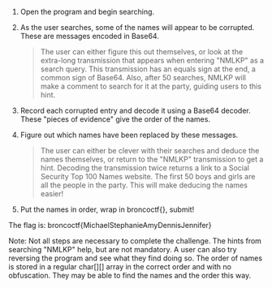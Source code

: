 1. Open the program and begin searching. 

2. As the user searches, some of the names will appear to be corrupted. These are messages encoded in Base64. 
    > The user can either figure this out themselves, or look at the extra-long transmission that appears when entering "NMLKP" as a search query. This transmission has an equals sign at the end, a common sign of Base64. Also, after 50 searches, NMLKP will make a comment to search for it at the party, guiding users to this hint.

3. Record each corrupted entry and decode it using a Base64 decoder. These "pieces of evidence" give the order of the names.

4. Figure out which names have been replaced by these messages.
    > The user can either be clever with their searches and deduce the names themselves, or return to the "NMLKP" transmission to get a hint. Decoding the transmission twice returns a link to a Social Security Top 100 Names website. The first 50 boys and girls are all the people in the party. This will make deducing the names easier!

5. Put the names in order, wrap in broncoctf{}, submit!

The flag is:
broncoctf{MichaelStephanieAmyDennisJennifer}


Note: Not all steps are necessary to complete the challenge. The hints from searching "NMLKP" help, but are not mandatory.
A user can also try reversing the program and see what they find doing so. The order of names is stored in a regular char[][] array in the correct order and with no obfuscation. They may be able to find the names and the order this way.